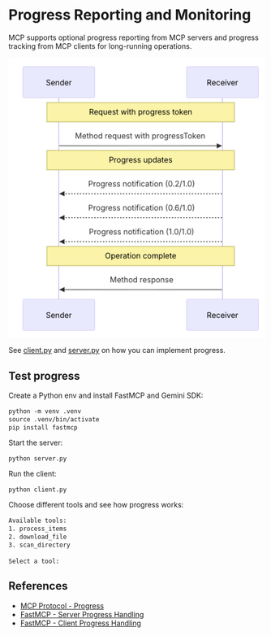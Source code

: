 # Progress Reporting and Monitoring

MCP supports optional progress reporting from MCP servers and progress tracking from MCP clients for long-running
operations.

![Progress](images/progress.png)

See [client.py](./client.py) and [server.py](./server.py) on how you can implement progress.

## Test progress

Create a Python env and install FastMCP and Gemini SDK:

```shell
python -m venv .venv
source .venv/bin/activate
pip install fastmcp
```

Start the server:

```shell
python server.py
```

Run the client:

```shell
python client.py
```

Choose different tools and see how progress works:

```shell
Available tools:
1. process_items
2. download_file
3. scan_directory

Select a tool:
```

## References

* [MCP Protocol - Progress](https://modelcontextprotocol.io/specification/draft/basic/utilities/progress)
* [FastMCP - Server Progress Handling](https://gofastmcp.com/servers/progress)
* [FastMCP - Client Progress Handling](https://gofastmcp.com/clients/progress)
